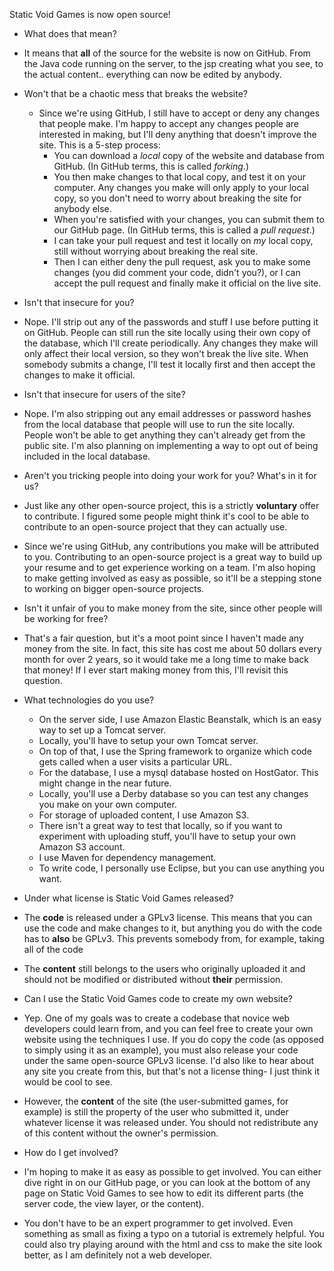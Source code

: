 Static Void Games is now open source!

 - What does that mean?
  - It means that **all** of the source for the website is now on GitHub. From the Java code running on the server, to the jsp creating what you see, to the actual content.. everything can now be edited by anybody.
  
 - Won't that be a chaotic mess that breaks the website?
   - Since we're using GitHub, I still have to accept or deny any changes that people make. I'm happy to accept any changes people are interested in making, but I'll deny anything that doesn't improve the site. This is a 5-step process:
     - You can download a *local* copy of the website and database from GitHub. (In GitHub terms, this is called *forking*.)
     - You then make changes to that local copy, and test it on your computer. Any changes you make will only apply to your local copy, so you don't need to worry about breaking the site for anybody else.
     - When you're satisfied with your changes, you can submit them to our GitHub page. (In GitHub terms, this is called a *pull request*.)
     - I can take your pull request and test it locally on *my* local copy, still without worrying about breaking the real site.
     - Then I can either deny the pull request, ask you to make some changes (you did comment your code, didn't you?), or I can accept the pull request and finally make it official on the live site.

 - Isn't that insecure for you?
  - Nope. I'll strip out any of the passwords and stuff I use before putting it on GitHub. People can still run the site locally using their own copy of the database, which I'll create periodically. Any changes they make will only affect their local version, so they won't break the live site. When somebody submits a change, I'll test it locally first and then accept the changes to make it official.
  
 - Isn't that insecure for users of the site?
  - Nope. I'm also stripping out any email addresses or password hashes from the local database that people will use to run the site locally. People won't be able to get anything they can't already get from the public site. I'm also planning on implementing a way to opt out of being included in the local database.
  
 - Aren't you tricking people into doing your work for you? What's in it for us?
  - Just like any other open-source project, this is a strictly **voluntary** offer to contribute. I figured some people might think it's cool to be able to contribute to an open-source project that they can actually use.
  - Since we're using GitHub, any contributions you make will be attributed to you. Contributing to an open-source project is a great way to build up your resume and to get experience working on a team. I'm also hoping to make getting involved as easy as possible, so it'll be a stepping stone to working on bigger open-source projects.
   
 - Isn't it unfair of you to make money from the site, since other people will be working for free?
  - That's a fair question, but it's a moot point since I haven't made any money from the site. In fact, this site has cost me about 50 dollars every month for over 2 years, so it would take me a long time to make back that money! If I ever start making money from this, I'll revisit this question.
  
 - What technologies do you use?
	 - On the server side, I use Amazon Elastic Beanstalk, which is an easy way to set up a Tomcat server.
	  - Locally, you'll have to setup your own Tomcat server.
	 - On top of that, I use the Spring framework to organize which code gets called when a user visits a particular URL.
	 - For the database, I use a mysql database hosted on HostGator. This might change in the near future.
	  - Locally, you'll use a Derby database so you can test any changes you make on your own computer.
	 - For storage of uploaded content, I use Amazon S3.
	  - There isn't a great way to test that locally, so if you want to experiment with uploading stuff, you'll have to setup your own Amazon S3 account.
	 - I use Maven for dependency management.
	 - To write code, I personally use Eclipse, but you can use anything you want.
	

 - Under what license is Static Void Games released?
  - The **code** is released under a GPLv3 license. This means that you can use the code and make changes to it, but anything you do with the code has to **also** be GPLv3. This prevents somebody from, for example, taking all of the code 
  - The **content** still belongs to the users who originally uploaded it and should not be modified or distributed without **their** permission.
  
 - Can I use the Static Void Games code to create my own website?
  - Yep. One of my goals was to create a codebase that novice web developers could learn from, and you can feel free to create your own website using the techniques I use. If you do copy the code (as opposed to simply using it as an example), you must also release your code under the same open-source GPLv3 license. I'd also like to hear about any site you create from this, but that's not a license thing- I just think it would be cool to see.
  - However, the **content** of the site (the user-submitted games, for example) is still the property of the user who submitted it, under whatever license it was released under. You should not redistribute any of this content without the owner's permission.

 - How do I get involved?
  - I'm hoping to make it as easy as possible to get involved. You can either dive right in on our GitHub page, or you can look at the bottom of any page on Static Void Games to see how to edit its different parts (the server code, the view layer, or the content).
  - You don't have to be an expert programmer to get involved. Even something as small as fixing a typo on a tutorial is extremely helpful. You could also try playing around with the html and css to make the site look better, as I am definitely not a web developer.